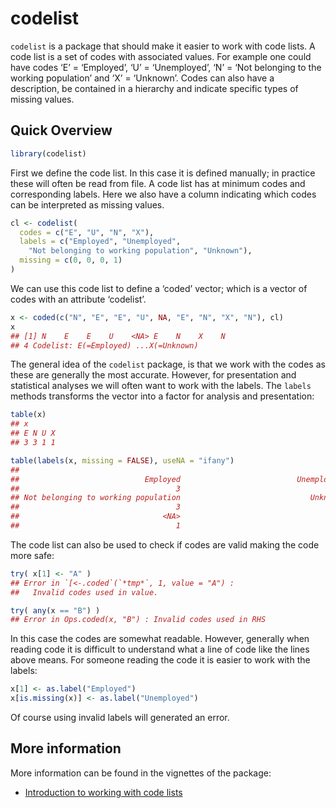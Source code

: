 # codelist

`codelist` is a package that should make it easier to work with code
lists. A code list is a set of codes with associated values. For example
one could have codes ‘E’ = ‘Employed’, ‘U’ = ‘Unemployed’, ‘N’ = ‘Not
belonging to the working population’ and ‘X’ = ‘Unknown’. Codes can also
have a description, be contained in a hierarchy and indicate specific
types of missing values.

## Quick Overview

``` R
library(codelist)
```

First we define the code list. In this case it is defined manually; in
practice these will often be read from file. A code list has at minimum
codes and corresponding labels. Here we also have a column indicating
which codes can be interpreted as missing values.

``` R
cl <- codelist(
  codes = c("E", "U", "N", "X"), 
  labels = c("Employed", "Unemployed", 
    "Not belonging to working population", "Unknown"),
  missing = c(0, 0, 0, 1)
)
```

We can use this code list to define a ‘coded’ vector; which is a vector
of codes with an attribute ‘codelist’.

``` R
x <- coded(c("N", "E", "E", "U", NA, "E", "N", "X", "N"), cl)
x
## [1] N    E    E    U    <NA> E    N    X    N   
## 4 Codelist: E(=Employed) ...X(=Unknown)
```

The general idea of the `codelist` package, is that we work with the
codes as these are generally the most accurate. However, for
presentation and statistical analyses we will often want to work with
the labels. The `labels` methods transforms the vector into a factor for
analysis and presentation:

``` R
table(x)
## x
## E N U X 
## 3 3 1 1 
```

``` R
table(labels(x, missing = FALSE), useNA = "ifany")
## 
##                            Employed                          Unemployed 
##                                   3                                   1 
## Not belonging to working population                             Unknown 
##                                   3                                   1 
##                                <NA> 
##                                   1 
```

The code list can also be used to check if codes are valid making the
code more safe:

``` R
try( x[1] <- "A" ) 
## Error in `[<-.coded`(`*tmp*`, 1, value = "A") : 
##   Invalid codes used in value.
```

``` R
try( any(x == "B") )
## Error in Ops.coded(x, "B") : Invalid codes used in RHS
```

In this case the codes are somewhat readable. However, generally when
reading code it is difficult to understand what a line of code like the
lines above means. For someone reading the code it is easier to work
with the labels:

``` R
x[1] <- as.label("Employed")
x[is.missing(x)] <- as.label("Unemployed")
```

Of course using invalid labels will generated an error.

## More information

More information can be found in the vignettes of the package:

- [Introduction to working with code
  lists](https://htmlpreview.github.io/?https://github.com/djvanderlaan/codelist/blob/master/inst/doc/introduction.html)
